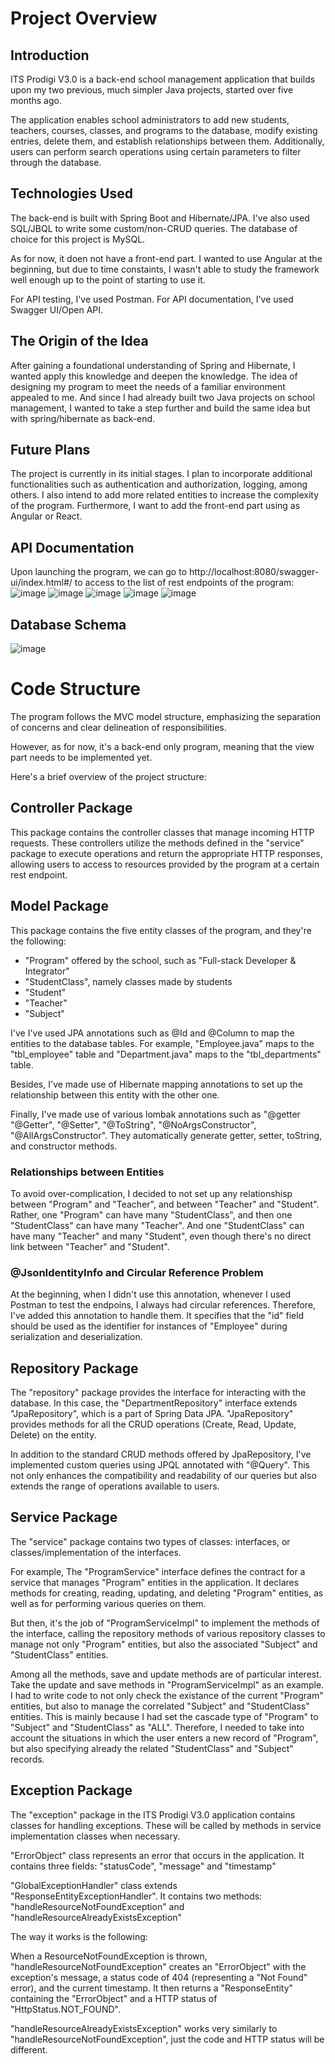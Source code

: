 # Project Overview

## Introduction
ITS Prodigi V3.0 is a back-end school management application that builds upon my two previous, much simpler Java projects, started over five months ago. 

The application enables school administrators to add new students, teachers, courses, classes, and programs to the database, modify existing entries, delete them, and establish relationships between them. Additionally, users can perform search operations using certain parameters to filter through the database. 


## Technologies Used
The back-end is built with Spring Boot and Hibernate/JPA. I've also used SQL/JBQL to write some custom/non-CRUD queries. The database of choice for this project is MySQL. 

As for now, it doen not have a front-end part. I wanted to use Angular at the beginning, but due to time constaints, I wasn't able to study the framework well enough up to the point of starting to use it. 

For API testing, I've used Postman. For API documentation, I've used Swagger UI/Open API.

## The Origin of the Idea

After gaining a foundational understanding of Spring and Hibernate, I wanted apply this knowledge and deepen the knowledge. The idea of designing my program to meet the needs of a familiar environment appealed to me. And since I had already built two Java projects on school management, I wanted to take a step further and build the same idea but with spring/hibernate as back-end.

## Future Plans

The project is currently in its initial stages. I plan to incorporate additional functionalities such as authentication and authorization, logging, among others. I also intend to add more related entities to increase the complexity of the program. Furthermore, I want to add the front-end part using as Angular or React.


## API Documentation

Upon launching the program, we can go to http://localhost:8080/swagger-ui/index.html#/ to access to the list of rest endpoints of the program:
![image](https://github.com/gianni-jin/ITS-Prodigi-V3.0/assets/129873947/b676e22c-164a-48d1-8682-afc56f6489a1)
![image](https://github.com/gianni-jin/ITS-Prodigi-V3.0/assets/129873947/3dfeb0ba-9257-4382-a20f-1977c72c96c1)
![image](https://github.com/gianni-jin/ITS-Prodigi-V3.0/assets/129873947/e00442aa-e278-4de9-b8eb-7e843b5a9f65)
![image](https://github.com/gianni-jin/ITS-Prodigi-V3.0/assets/129873947/57fc0831-4c84-4530-91d8-afa23646d5f8)
![image](https://github.com/gianni-jin/ITS-Prodigi-V3.0/assets/129873947/d50cef8b-2262-4e40-9ca5-bc987f057d6f)




## Database Schema
![image](https://github.com/gianni-jin/ITS-Prodigi-V3.0/assets/129873947/c8843627-6b16-4ae5-93fc-ef685eda7490)

# Code Structure
The program follows the MVC model structure, emphasizing the separation of concerns and clear delineation of responsibilities. 

However, as for now, it's a back-end only program, meaning that the view part needs to be implemented yet.

Here's a brief overview of the project structure:

## Controller Package
This package contains the controller classes that manage incoming HTTP requests. These controllers utilize the methods defined in the "service" package to execute operations and return the appropriate HTTP responses, allowing users to access to resources provided by the program at a certain rest endpoint. 


## Model Package

This package contains the five entity classes of the program, and they're the following: 
- "Program" offered by the school, such as "Full-stack Developer & Integrator"
- "StudentClass", namely classes made by students
- "Student"
- "Teacher"
- "Subject"

  
I've I've used JPA annotations such as @Id and @Column to  map  the  entities to the database tables. For example, "Employee.java" maps to the "tbl_employee" table and "Department.java" maps to the "tbl_departments" table.

Besides, I've made use of Hibernate mapping annotations to set up the relationship between this entity with the other one. 

Finally, I've made use of various lombak annotations such as "@getter "@Getter", "@Setter", "@ToString", "@NoArgsConstructor", "@AllArgsConstructor". They automatically generate getter, setter, toString, and constructor methods.

### Relationships between Entities



To avoid over-complication, I decided to not set up any relationshisp between "Program" and "Teacher", and between "Teacher" and "Student". Rather, one "Program" can have many "StudentClass", and then one "StudentClass" can have many "Teacher". And one "StudentClass" can have many "Teacher" and many "Student", even though there's no direct link between "Teacher" and "Student".

### @JsonIdentityInfo and Circular Reference Problem 

At the beginning, when I didn't use this annotation, whenever I used Postman to test the endpoins, I always had circular references. Therefore, I've added this annotation  to handle them. It specifies that the "id" field should be used as the identifier for instances of "Employee" during serialization and deserialization.



## Repository Package

The "repository" package  provides the interface for interacting with the database. In this case, the "DepartmentRepository" interface extends "JpaRepository", which is a part of Spring Data JPA. "JpaRepository" provides methods for all the CRUD operations (Create, Read, Update, Delete) on the entity.

In addition to the standard CRUD methods offered by JpaRepository, I've implemented custom queries using JPQL annotated with "@Query". This not only enhances the compatibility and readability of our queries but also extends the range of operations available to users.

## Service Package
The "service" package contains two types of classes: interfaces, or classes/implementation of the interfaces. 

For example, The "ProgramService" interface  defines the contract for a service that manages "Program" entities in the application. It declares methods for creating, reading, updating, and deleting "Program" entities, as well as for performing various queries on them. 

But then, it's the job of "ProgramServiceImpl" to implement the methods of the interface, calling the repository methods of various repository classes to manage not only "Program" entities, but also the associated "Subject" and "StudentClass" entities.

Among all the methods, save and update methods are of particular interest. Take the update and save methods in "ProgramServiceImpl" as an example. I had to write code to not only check the existance of the current "Program" entities, but also to manage the correlated "Subject" and "StudentClass" entities. This is mainly because I had set the cascade type of "Program" to "Subject" and "StudentClass" as "ALL". Therefore, I needed to take into account the situations in which the user enters a new record of "Program", but also specifying already the related "StudentClass" and "Subject" records. 


## Exception Package

The "exception" package in the ITS Prodigi V3.0 application contains classes for handling exceptions. These will be called by methods in service implementation classes when necessary.


"ErrorObject" class represents an error that occurs in the application. It contains three fields: "statusCode", "message" and "timestamp"

"GlobalExceptionHandler" class extends "ResponseEntityExceptionHandler". It contains two methods: "handleResourceNotFoundException" and "handleResourceAlreadyExistsException"


The way it works is the following: 

When a ResourceNotFoundException is thrown, "handleResourceNotFoundException" creates an "ErrorObject" with the exception's message, a status code of 404 (representing a "Not Found" error), and the current timestamp. It then returns a "ResponseEntity" containing the "ErrorObject" and a HTTP status of "HttpStatus.NOT_FOUND".

"handleResourceAlreadyExistsException" works very similarly to "handleResourceNotFoundException", just the code and HTTP status will be different. 
